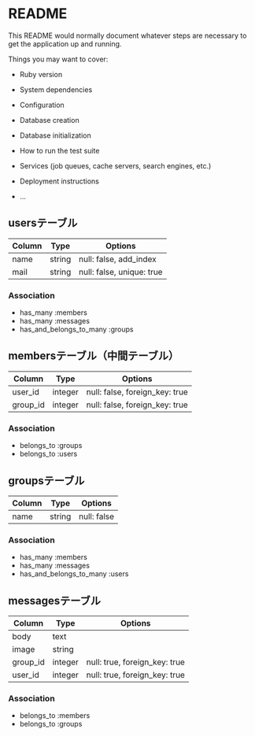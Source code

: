 # README

This README would normally document whatever steps are necessary to get the
application up and running.

Things you may want to cover:

* Ruby version

* System dependencies

* Configuration

* Database creation

* Database initialization

* How to run the test suite

* Services (job queues, cache servers, search engines, etc.)

* Deployment instructions

* ...


## usersテーブル

|Column|Type|Options|
|------|----|-------|
|name|string|null: false, add_index|
|mail|string|null: false, unique: true|

### Association
- has_many :members
- has_many :messages
- has_and_belongs_to_many :groups

## membersテーブル（中間テーブル）

|Column|Type|Options|
|------|----|-------|
|user_id|integer|null: false, foreign_key: true|
|group_id|integer|null: false, foreign_key: true|

### Association
- belongs_to :groups
- belongs_to :users

## groupsテーブル

|Column|Type|Options|
|------|----|-------|
|name|string|null: false|

### Association
- has_many :members
- has_many :messages
- has_and_belongs_to_many :users

## messagesテーブル

|Column|Type|Options|
|------|----|-------|
|body|text||
|image|string||
|group_id|integer|null: true, foreign_key: true|
|user_id|integer|null: true, foreign_key: true|

### Association
- belongs_to :members
- belongs_to :groups




